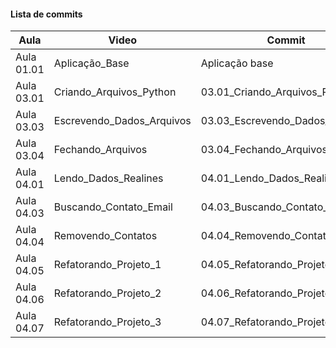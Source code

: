 #### Lista de commits
Aula | Video | Commit | Link 
------ | ------ | ------ | ------ 
Aula 01.01 | Aplicação_Base | Aplicação base | [Download](https://github.com/treinaweb/treinaweb-python-arquivos-io/archive/71a148b8e292a08c2f8b9ebcf9e24ad591b0c67f.zip) 
Aula 03.01 | Criando_Arquivos_Python | 03.01_Criando_Arquivos_Python | [Download](https://github.com/treinaweb/treinaweb-python-arquivos-io/archive/be5ad2fdc9d20a2bebfa5570aabe92be7b3df1b8.zip) 
Aula 03.03 | Escrevendo_Dados_Arquivos | 03.03_Escrevendo_Dados_Arquivos | [Download](https://github.com/treinaweb/treinaweb-python-arquivos-io/archive/d4a16f3106ddc415fade5f6ca20c28002ee60868.zip) 
Aula 03.04 | Fechando_Arquivos | 03.04_Fechando_Arquivos | [Download](https://github.com/treinaweb/treinaweb-python-arquivos-io/archive/6c4a76106e6382dbfe97c5870f8293db2a195f88.zip) 
Aula 04.01 | Lendo_Dados_Realines | 04.01_Lendo_Dados_Realines | [Download](https://github.com/treinaweb/treinaweb-python-arquivos-io/archive/ea7222981c6ce2c285c2547fdb966f3ef155c65b.zip) 
Aula 04.03 | Buscando_Contato_Email | 04.03_Buscando_Contato_Email | [Download](https://github.com/treinaweb/treinaweb-python-arquivos-io/archive/4e8b3902c77e8ed3538dae2fd1b390314323351e.zip) 
Aula 04.04 | Removendo_Contatos | 04.04_Removendo_Contatos' | [Download](https://github.com/treinaweb/treinaweb-python-arquivos-io/archive/2651d006c85b50ea39b5013af6510ef8e2147f68.zip) 
Aula 04.05 | Refatorando_Projeto_1 | 04.05_Refatorando_Projeto_1 | [Download](https://github.com/treinaweb/treinaweb-python-arquivos-io/archive/89e01fbc81480396ba6ad9a2ce537e8e3a18f69b.zip) 
Aula 04.06 | Refatorando_Projeto_2 | 04.06_Refatorando_Projeto_2 | [Download](https://github.com/treinaweb/treinaweb-python-arquivos-io/archive/c56381ef8ecd19fc0ea628643fc283b4ca0b7347.zip) 
Aula 04.07 | Refatorando_Projeto_3 | 04.07_Refatorando_Projeto_3 | [Download](https://github.com/treinaweb/treinaweb-python-arquivos-io/archive/d9d966c9f34dac0286f8e4d1e46d8e4974f2bfe9.zip) 
